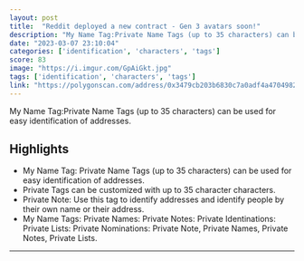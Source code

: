 ```yaml
---
layout: post
title:  "Reddit deployed a new contract - Gen 3 avatars soon!"
description: "My Name Tag:Private Name Tags (up to 35 characters) can be used for easy identification of addresses."
date: "2023-03-07 23:10:04"
categories: ['identification', 'characters', 'tags']
score: 83
image: "https://i.imgur.com/GpAiGkt.jpg"
tags: ['identification', 'characters', 'tags']
link: "https://polygonscan.com/address/0x3479cb203b6830c7a0adf4a47049826653f4f071"
---
```


My Name Tag:Private Name Tags (up to 35 characters) can be used for easy identification of addresses.

## Highlights

- My Name Tag: Private Name Tags (up to 35 characters) can be used for easy identification of addresses.
- Private Tags can be customized with up to 35 character characters.
- Private Note:    Use this tag to identify addresses and identify people by their own name or their address.
- My Name Tags: Private Names: Private Notes: Private Identinations: Private Lists: Private Nominations: Private Note, Private Names, Private Notes, Private Lists.

---

